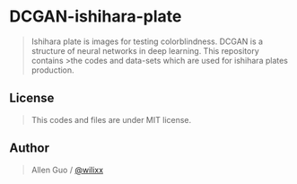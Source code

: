 # DCGAN-ishihara-plate


>Ishihara plate is images for testing colorblindness. DCGAN is a structure of neural networks in deep learning. This repository contains >the codes and data-sets which are used for ishihara plates production. 


## License
>This codes and files are under MIT license. 

## Author
>Allen Guo / [@wilixx](https://github.com/wilixx)
